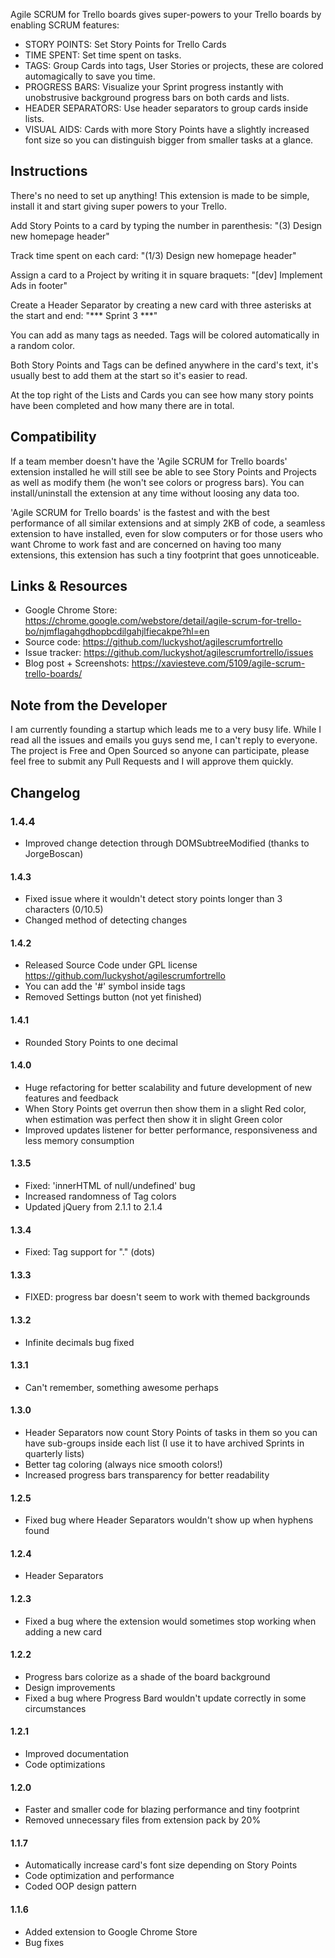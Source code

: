 Agile SCRUM for Trello boards gives super-powers to your Trello boards by enabling SCRUM features:

- STORY POINTS: Set Story Points for Trello Cards
- TIME SPENT: Set time spent on tasks.
- TAGS: Group Cards into tags, User Stories or projects, these are colored automagically to save you time.
- PROGRESS BARS: Visualize your Sprint progress instantly with unobstrusive background progress bars on both cards and lists.
- HEADER SEPARATORS: Use header separators to group cards inside lists.
- VISUAL AIDS: Cards with more Story Points have a slightly increased font size so you can distinguish bigger from smaller tasks at a glance.


Instructions
------------------
There's no need to set up anything! This extension is made to be simple, install it and start giving super powers to your Trello.

Add Story Points to a card by typing the number in parenthesis:
"(3) Design new homepage header"

Track time spent on each card:
"(1/3) Design new homepage header"

Assign a card to a Project by writing it in square braquets:
"[dev] Implement Ads in footer"

Create a Header Separator by creating a new card with three asterisks at the start and end:
"*** Sprint 3 ***"

You can add as many tags as needed. Tags will be colored automatically in a random color.

Both Story Points and Tags can be defined anywhere in the card's text, it's usually best to add them at the start so it's easier to read.

At the top right of the Lists and Cards you can see how many story points have been completed and how many there are in total.


Compatibility
------------------
If a team member doesn't have the 'Agile SCRUM for Trello boards' extension installed he will still see be able to see Story Points and Projects as well as modify them (he won't see colors or progress bars). You can install/uninstall the extension at any time without loosing any data too.

'Agile SCRUM for Trello boards' is the fastest and with the best performance of all similar extensions and at simply 2KB of code, a seamless extension to have installed, even for slow computers or for those users who want Chrome to work fast and are concerned on having too many extensions, this extension has such a tiny footprint that goes unnoticeable.


Links & Resources
------------------
- Google Chrome Store: https://chrome.google.com/webstore/detail/agile-scrum-for-trello-bo/njmflagahgdhopbcdilgahjlfiecakpe?hl=en
- Source code: https://github.com/luckyshot/agilescrumfortrello
- Issue tracker: https://github.com/luckyshot/agilescrumfortrello/issues
- Blog post + Screenshots: https://xaviesteve.com/5109/agile-scrum-trello-boards/


Note from the Developer
------------------
I am currently founding a startup which leads me to a very busy life. While I read all the issues and emails you guys send me, I can't reply to everyone. The project is Free and Open Sourced so anyone can participate, please feel free to submit any Pull Requests and I will approve them quickly.


Changelog
------------------

### 1.4.4
- Improved change detection through DOMSubtreeModified (thanks to JorgeBoscan)

#### 1.4.3
- Fixed issue where it wouldn't detect story points longer than 3 characters (0/10.5)
- Changed method of detecting changes

#### 1.4.2
- Released Source Code under GPL license https://github.com/luckyshot/agilescrumfortrello
- You can add the '#' symbol inside tags
- Removed Settings button (not yet finished)

#### 1.4.1
- Rounded Story Points to one decimal

#### 1.4.0
- Huge refactoring for better scalability and future development of new features and feedback
- When Story Points get overrun then show them in a slight Red color, when estimation was perfect then show it in slight Green color
- Improved updates listener for better performance, responsiveness and less memory consumption

#### 1.3.5
- Fixed: 'innerHTML of null/undefined' bug
- Increased randomness of Tag colors
- Updated jQuery from 2.1.1 to 2.1.4

#### 1.3.4
- Fixed: Tag support for "." (dots)

#### 1.3.3
- FIXED: progress bar doesn't seem to work with themed backgrounds

#### 1.3.2
- Infinite decimals bug fixed

#### 1.3.1
- Can't remember, something awesome perhaps

#### 1.3.0
- Header Separators now count Story Points of tasks in them so you can have sub-groups inside each list (I use it to have archived Sprints in quarterly lists)
- Better tag coloring (always nice smooth colors!)
- Increased progress bars transparency for better readability

#### 1.2.5
- Fixed bug where Header Separators wouldn't show up when hyphens found

#### 1.2.4
- Header Separators

#### 1.2.3
- Fixed a bug where the extension would sometimes stop working when adding a new card

#### 1.2.2
- Progress bars colorize as a shade of the board background
- Design improvements
- Fixed a bug where Progress Bard wouldn't update correctly in some circumstances

#### 1.2.1
- Improved documentation
- Code optimizations

#### 1.2.0
- Faster and smaller code for blazing performance and tiny footprint
- Removed unnecessary files from extension pack by 20%

#### 1.1.7
- Automatically increase card's font size depending on Story Points
- Code optimization and performance
- Coded OOP design pattern

#### 1.1.6
- Added extension to Google Chrome Store
- Bug fixes
